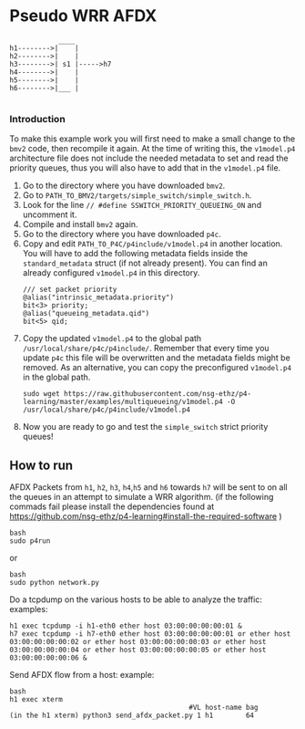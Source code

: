 # Pseudo WRR AFDX

```
            ____
h1-------->|    |
h2-------->|    |
h3-------->| s1 |----->h7
h4-------->|    |
h5-------->|    |
h6-------->|___ |


```


### Introduction

To make this example work you will first need to make a small change to the `bmv2` code,
then recompile it again. At the time  of writing this, the `v1model.p4` architecture
file does not include the needed metadata to set and read the priority queues,
thus you will also have to add that in the `v1model.p4` file.

1. Go to the directory where you have downloaded `bmv2`.
2. Go to `PATH_TO_BMV2/targets/simple_switch/simple_switch.h`.
3. Look for the line `// #define SSWITCH_PRIORITY_QUEUEING_ON` and uncomment it.
4. Compile and install `bmv2` again.
5. Go to the directory where you have downloaded `p4c`.
6. Copy and edit `PATH_TO_P4C/p4include/v1model.p4` in another location. You will have to add the following metadata fields inside the `standard_metadata` struct (if not already present). You can find an already configured `v1model.p4` in this directory.
    ```
    /// set packet priority
    @alias("intrinsic_metadata.priority")
    bit<3> priority;
    @alias("queueing_metadata.qid")
    bit<5> qid;
    ```
7. Copy the updated `v1model.p4` to the global path `/usr/local/share/p4c/p4include/`. Remember that every time you update `p4c` this file will be overwritten and the metadata fields might be removed. As an alternative, you can copy the preconfigured `v1model.p4` in the global path.
    ```
    sudo wget https://raw.githubusercontent.com/nsg-ethz/p4-learning/master/examples/multiqueueing/v1model.p4 -O /usr/local/share/p4c/p4include/v1model.p4
    ```
8. Now you are ready to go and test the `simple_switch` strict priority queues!


## How to run

AFDX Packets from `h1`, `h2`, `h3`, `h4`,`h5` and `h6`  towards `h7` will be sent to on all the queues in an attempt to simulate a WRR algorithm.
(if the following commads fail please install the dependencies found at https://github.com/nsg-ethz/p4-learning#install-the-required-software )
```
bash
sudo p4run
```

or
```
bash
sudo python network.py
```

Do a tcpdump on the various hosts to be able to analyze the traffic:
examples:
```
h1 exec tcpdump -i h1-eth0 ether host 03:00:00:00:00:01 &
h7 exec tcpdump -i h7-eth0 ether host 03:00:00:00:00:01 or ether host 03:00:00:00:00:02 or ether host 03:00:00:00:00:03 or ether host 03:00:00:00:00:04 or ether host 03:00:00:00:00:05 or ether host 03:00:00:00:00:06 &
```
Send AFDX flow from a host:
example:
```
bash
h1 exec xterm
                                            #VL host-name bag
(in the h1 xterm) python3 send_afdx_packet.py 1 h1        64
```
